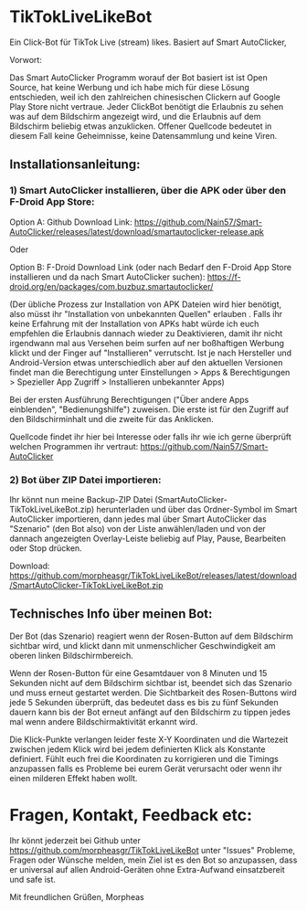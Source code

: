 # TikTokLiveLikeBot
Ein Click-Bot für TikTok Live (stream) likes. Basiert auf Smart AutoClicker, 

Vorwort:

Das Smart AutoClicker Programm worauf der Bot basiert ist ist Open Source, hat keine Werbung und ich habe mich für diese Lösung entschieden, weil ich den zahlreichen chinesischen Clickern auf Google Play Store nicht vertraue. Jeder ClickBot benötigt die Erlaubnis zu sehen was auf dem Bildschirm angezeigt wird, und die Erlaubnis auf dem Bildschirm beliebig etwas anzuklicken. Offener Quellcode bedeutet in diesem Fall keine Geheimnisse, keine Datensammlung und keine Viren.

## Installationsanleitung:

### 1) Smart AutoClicker installieren, über die APK oder über den F-Droid App Store:

Option A: Github Download Link:
https://github.com/Nain57/Smart-AutoClicker/releases/latest/download/smartautoclicker-release.apk

Oder

Option B: F-Droid Download Link (oder nach Bedarf den F-Droid App Store installieren und da nach Smart AutoClicker suchen):
https://f-droid.org/en/packages/com.buzbuz.smartautoclicker/

(Der übliche Prozess zur Installation von APK Dateien wird hier benötigt, also müsst ihr "Installation von unbekannten Quellen" erlauben . Falls ihr keine Erfahrung mit der Installation von APKs habt würde ich euch empfehlen die Erlaubnis dannach wieder zu Deaktivieren, damit ihr nicht irgendwann mal aus Versehen beim surfen auf ner boßhaftigen Werbung klickt und der Finger auf "Installieren" verrutscht. Ist je nach Hersteller und Android-Version etwas unterschiedlich aber auf den aktuellen Versionen findet man die Berechtigung unter Einstellungen > Apps & Berechtigungen > Spezieller App Zugriff > Installieren unbekannter Apps)

Bei der ersten Ausführung Berechtigungen ("Über andere Apps einblenden", "Bedienungshilfe") zuweisen. Die erste ist für den Zugriff auf den Bildschirminhalt und die zweite für das Anklicken.

Quellcode findet ihr hier bei Interesse oder falls ihr wie ich gerne überprüft welchen Programmen ihr vertraut:
https://github.com/Nain57/Smart-AutoClicker

### 2) Bot über ZIP Datei importieren:

Ihr könnt nun meine Backup-ZIP Datei (SmartAutoClicker-TikTokLiveLikeBot.zip) herunterladen und über das Ordner-Symbol im Smart AutoClicker importieren, dann jedes mal über Smart AutoClicker das "Szenario" (den Bot also) von der Liste anwählen/laden und von der dannach angezeigten Overlay-Leiste beliebig auf Play, Pause, Bearbeiten oder Stop drücken.

Download:
https://github.com/morpheasgr/TikTokLiveLikeBot/releases/latest/download/SmartAutoClicker-TikTokLiveLikeBot.zip


## Technisches Info über meinen Bot:
Der Bot (das Szenario) reagiert wenn der Rosen-Button auf dem Bildschirm sichtbar wird, und klickt dann mit unmenschlicher Geschwindigkeit am oberen linken Bildschirmbereich.

Wenn der Rosen-Button für eine Gesamtdauer von 8 Minuten und 15 Sekunden nicht auf dem Bildschirm sichtbar ist, beendet sich das Szenario und muss erneut gestartet werden.
Die Sichtbarkeit des Rosen-Buttons wird jede 5 Sekunden überprüft, das bedeutet dass es bis zu fünf Sekunden dauern kann bis der Bot erneut anfängt auf den Bildschirm zu tippen jedes mal wenn andere Bildschirmaktivität erkannt wird.

Die Klick-Punkte verlangen leider feste X-Y Koordinaten und die Wartezeit zwischen jedem Klick wird bei jedem definierten Klick als Konstante definiert. Fühlt euch frei die Koordinaten zu korrigieren und die Timings anzupassen falls es Probleme bei eurem Gerät verursacht oder wenn ihr einen milderen Effekt haben wollt.

# Fragen, Kontakt, Feedback etc:

Ihr könnt jederzeit bei Github unter https://github.com/morpheasgr/TikTokLiveLikeBot unter "Issues" Probleme, Fragen oder Wünsche melden, mein Ziel ist es den Bot so anzupassen, dass er universal auf allen Android-Geräten ohne Extra-Aufwand einsatzbereit und safe ist.

Mit freundlichen Grüßen,
Morpheas
